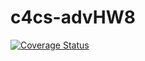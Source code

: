 # c4cs-advHW8

[![Coverage Status](https://coveralls.io/repos/github/atreyatata/c4cs-advHW8/badge.svg?branch=master)](https://coveralls.io/github/atreyatata/c4cs-advHW8?branch=master)
